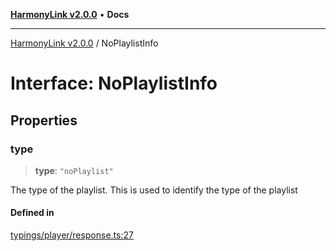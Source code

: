 [**HarmonyLink v2.0.0**](../README.md) • **Docs**

***

[HarmonyLink v2.0.0](../globals.md) / NoPlaylistInfo

# Interface: NoPlaylistInfo

## Properties

### type

> **type**: `"noPlaylist"`

The type of the playlist. This is used to identify the type of the playlist

#### Defined in

[typings/player/response.ts:27](https://github.com/Joniii11/HarmonyLink/blob/master/src/typings/player/response.ts#L27)
